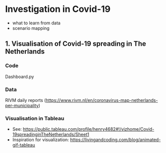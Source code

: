 # Investigation in Covid-19 
- what to learn from data
- scenario mapping

## 1. Visualisation of Covid-19 spreading in The Netherlands

### Code
Dashboard.py

### Data
RIVM daily reports (https://www.rivm.nl/en/coronavirus-map-netherlands-per-municipality)

### Visualisation in Tableau
- See: https://public.tableau.com/profile/henry4682#!/vizhome/Covid-19spreadinginTheNetherlands/Sheet1
- Inspiration for visualization: https://livingandcoding.com/blog/animated-gif-tableau


